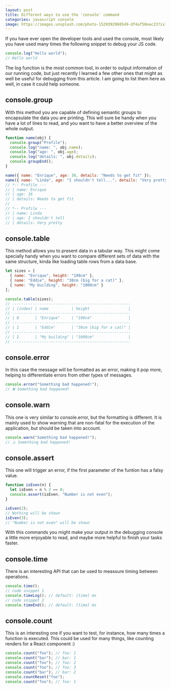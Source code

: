 ```yaml
---
layout: post
title: Different ways to use the 'console' command
categories: javascript console
image: https://images.unsplash.com/photo-1529392960549-df4af50eac23?ixlib=rb-0.3.5&ixid=eyJhcHBfaWQiOjEyMDd9&s=cbb5faad99367a05fc9ce16f668f8865&auto=format&fit=crop&w=1350&q=80
---
```


If you have ever open the developer tools and used the console, most likely you have used many times the following snippet to debug your JS code.

```javascript
console.log("Hello world");
// Hello world
```

The log function is the most common tool, in order to output information of our running code, but just recently I learned a few other ones that might as well be useful for debugging from this article. I am going to list them here as well, in case it could help someone.

## console.group

With this method you are capable of defining semantic groups to encapsulate the data you are printing. This will sure be handy when you have a lot of lines to read, and you want to have a better overview of the whole output.

```javascript
function name(obj) {
  console.group("Profile");
  console.log("name: ", obj.name);
  console.log("age: ", obj.age);
  console.log("details: ", obj.details);
  console.groupEnd();
}

name({ name: "Enrique", age: 36, details: "Needs to get fit" });
name({ name: "Linda", age: "I shouldn't tell...", details: "Very pretty" });
// *-- Profile ---
// | name: Enrique
// | age: 36
// | details: Needs to get fit
//
// *-- Profile ---
// | name: Linda
// | age: I shouldn't tell
// | details: Very pretty
```

## console.table

This method allows you to present data in a tabular way. This might come specially handy when you want to compare different sets of data with the same structure, kinda like loading table rows from a data base.

```javascript
let sizes = [
  { name: "Enrique", height: "190cm" },
  { name: "Eddie", height: "30cm (big for a cat)" },
  { name: "My building", height: "1000cm" }
];

console.table(sizes);
// ----------------------------------------------------
// | (index) | name          | height                 |
// ----------------------------------------------------
// | 0       | "Enrique"     | "190cm"                |
// ----------------------------------------------------
// | 1       | "Eddie"       | "30cm (big for a cat)" |
// ----------------------------------------------------
// | 2       | "My building" | "1000cm"               |
// ----------------------------------------------------
```

## console.error

In this case the message will be formatted as an error, making it pop more, helping to differentiate errors from other types of messages.

```javascript
console.error("Something bad happened!");
// ❌ Something bad happened!
```

## console.warn

This one is very similar to console.error, but the formatting is different. It is mainly used to show warning that are non-fatal for the execution of the application, but should be taken into account.

```javascript
console.warn("Something bad happened!");
// ⚠️ Something bad happened!
```

## console.assert

This one will trigger an error, if the first parameter of the funtion has a falsy value.

```javascript
function isEven(n) {
  let isEven = n % 2 == 0;
  console.assert(isEven, "Number is not even");
}

isEven(2);
// Nothing will be shown
isEven(3);
// "Number is not even" will be shown
```

With this commands you might make your output in the debugging console a little more enjoyable to read, and maybe more helpful to finish your tasks faster.

## console.time

There is an interesting API that can be used to meassure timing between operations.

```javascript
console.time();
// code snippet 1
console.timeLog(); // default: [time] ms
// code snippet 2
console.timeEnd(); // default: [time] ms
```

## console.count

This is an interesting one if you want to test, for instance, how many times a function is executed. This could be used for many things, like counting renders for a React component :)

```javascript
console.count("foo"); // foo: 1
console.count("bar"); // bar: 1
console.count("foo"); // foo: 2
console.count("foo"); // foo: 3
console.count("bar"); // bar: 2
console.countReset("foo");
console.count("foo"); // foo: 1
```
